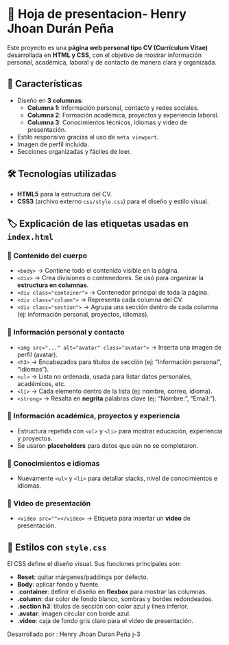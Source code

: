 # 📄 Hoja de presentacion- Henry Jhoan Durán Peña

Este proyecto es una **página web personal tipo CV (Currículum Vitae)** desarrollada en **HTML y CSS**, con el objetivo de mostrar información personal, académica, laboral y de contacto de manera clara y organizada.  

## 🚀 Características
- Diseño en **3 columnas**:
  - **Columna 1**: Información personal, contacto y redes sociales.  
  - **Columna 2**: Formación académica, proyectos y experiencia laboral.  
  - **Columna 3**: Conocimientos técnicos, idiomas y video de presentación.  
- Estilo responsivo gracias al uso de `meta viewport`.  
- Imagen de perfil incluida.  
- Secciones organizadas y fáciles de leer.  

## 🛠️ Tecnologías utilizadas
- **HTML5** para la estructura del CV.  
- **CSS3** (archivo externo `css/style.css`) para el diseño y estilo visual.  

## 🏷️ Explicación de las etiquetas usadas en `index.html`


### 🔹 Contenido del cuerpo
- `<body>` → Contiene todo el contenido visible en la página.  
- `<div>` → Crea divisiones o contenedores. Se usó para organizar la **estructura en columnas**.  
- `<div class="container">` → Contenedor principal de toda la página.  
- `<div class="column">` → Representa cada columna del CV.  
- `<div class="section">` → Agrupa una sección dentro de cada columna (ej: información personal, proyectos, idiomas).  

### 🔹 Información personal y contacto
- `<img src="..." alt="avatar" class="avatar">` → Inserta una imagen de perfil (avatar).  
- `<h3>` → Encabezados para títulos de sección (ej: “Información personal”, “Idiomas”).  
- `<ul>` → Lista no ordenada, usada para listar datos personales, académicos, etc.  
- `<li>` → Cada elemento dentro de la lista (ej: nombre, correo, idioma).  
- `<strong>` → Resalta en **negrita** palabras clave (ej: “Nombre:”, “Email:”).  

### 🔹 Información académica, proyectos y experiencia
- Estructura repetida con `<ul>` y `<li>` para mostrar educación, experiencia y proyectos.  
- Se usaron **placeholders** para datos que aún no se completaron.  

### 🔹 Conocimientos e idiomas
- Nuevamente `<ul>` y `<li>` para detallar stacks, nivel de conocimientos e idiomas.  

### 🔹 Video de presentación
- `<video src=""></video>` → Etiqueta para insertar un **video** de presentación.

## 🎨 Estilos con `style.css`
El CSS define el diseño visual. Sus funciones principales son:  
- **Reset**: quitar márgenes/paddings por defecto.  
- **Body**: aplicar fondo y fuente.  
- **.container**: definir el diseño en **flexbox** para mostrar las columnas.  
- **.column**: dar color de fondo blanco, sombras y bordes redondeados.  
- **.section h3**: títulos de sección con color azul y línea inferior.  
- **.avatar**: imagen circular con borde azul.  
- **.video**: caja de fondo gris claro para el video de presentación. 
 
 Desarrollado por : Henry Jhoan Duran Peña j-3